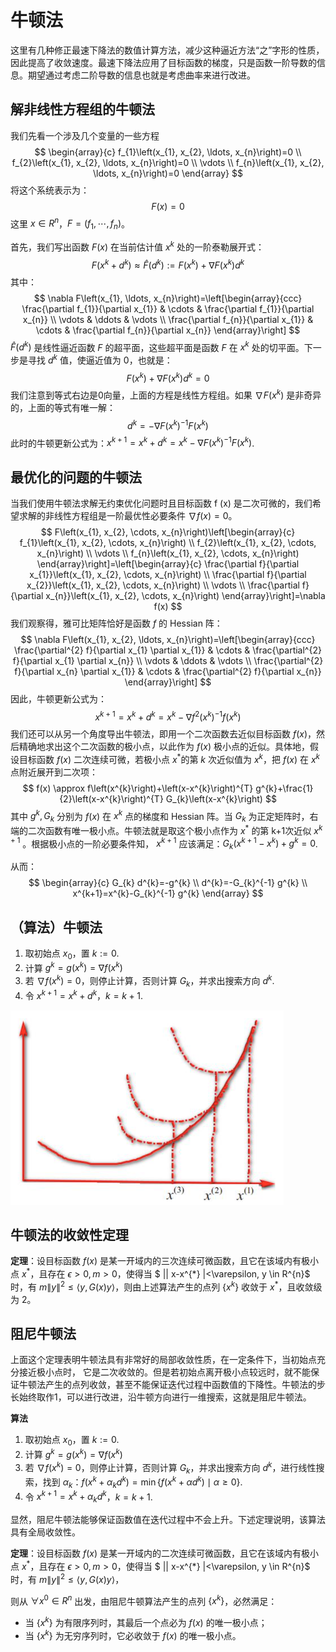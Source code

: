 # 牛顿法

这里有几种修正最速下降法的数值计算方法，减少这种逼近方法“之”字形的性质，因此提高了收敛速度。最速下降法应用了目标函数的梯度，只是函数一阶导数的信息。期望通过考虑二阶导数的信息也就是考虑曲率来进行改进。

## 解非线性方程组的牛顿法

我们先看一个涉及几个变量的一些方程
$$
\begin{array}{c}
f_{1}\left(x_{1}, x_{2}, \ldots, x_{n}\right)=0 \\
f_{2}\left(x_{1}, x_{2}, \ldots, x_{n}\right)=0 \\
\vdots \\
f_{n}\left(x_{1}, x_{2}, \ldots, x_{n}\right)=0
\end{array}
$$
将这个系统表示为：
$$
F(x) = 0
$$
这里 $x\in R^n$，$F = (f_1,\cdots,f_n)$。

首先，我们写出函数 $F(x)$ 在当前估计值 $x^k$ 处的一阶泰勒展开式：
$$
F\left(x^{k}+d^{k}\right) \approx \hat{F}\left(d^{k}\right):=F\left(x^{k}\right)+\nabla F\left(x^{k}\right) d^{k}
$$
其中：
$$
\nabla F\left(x_{1}, \ldots, x_{n}\right)=\left[\begin{array}{ccc}
\frac{\partial f_{1}}{\partial x_{1}} & \cdots & \frac{\partial f_{1}}{\partial x_{n}} \\
\vdots & \ddots & \vdots \\
\frac{\partial f_{n}}{\partial x_{1}} & \cdots & \frac{\partial f_{n}}{\partial x_{n}}
\end{array}\right]
$$
$\widehat{F}(d^k )$ 是线性逼近函数 $F$ 的超平面，这些超平面是函数 $F$ 在 $x^k$ 处的切平面。下一步是寻找 $d^k$ 值，使逼近值为 0，也就是：
$$
F\left(x^{k}\right)+\nabla F\left(x^{k}\right) d^{k}=0
$$
我们注意到等式右边是0向量，上面的方程是线性方程组。如果 $\nabla F(x^k )$ 是非奇异的，上面的等式有唯一解：
$$
d^{k}=-\nabla F\left(x^{k}\right)^{-1} F\left(x^{k}\right)
$$
此时的牛顿更新公式为：$x^{k+1}=x^{k}+d^{k}=x^{k}-\nabla F\left(x^{k}\right)^{-1} F\left(x^{k}\right)$.

## 最优化的问题的牛顿法

当我们使用牛顿法求解无约束优化问题时且目标函数 f (x) 是二次可微的，我们希望求解的非线性方程组是一阶最优性必要条件 $\nabla f (x) = 0$。
$$
F\left(x_{1}, x_{2}, \cdots, x_{n}\right)\left[\begin{array}{c}
f_{1}\left(x_{1}, x_{2}, \cdots, x_{n}\right) \\
f_{2}\left(x_{1}, x_{2}, \cdots, x_{n}\right) \\
\vdots \\
f_{n}\left(x_{1}, x_{2}, \cdots, x_{n}\right)
\end{array}\right]=\left[\begin{array}{c}
\frac{\partial f}{\partial x_{1}}\left(x_{1}, x_{2}, \cdots, x_{n}\right) \\
\frac{\partial f}{\partial x_{2}}\left(x_{1}, x_{2}, \cdots, x_{n}\right) \\
\vdots \\
\frac{\partial f}{\partial x_{n}}\left(x_{1}, x_{2}, \cdots, x_{n}\right)
\end{array}\right]=\nabla f(x)
$$
我们观察得，雅可比矩阵恰好是函数 $f$ 的 Hessian 阵：
$$
\nabla F\left(x_{1}, x_{2}, \ldots, x_{n}\right)=\left[\begin{array}{ccc}
\frac{\partial^{2} f}{\partial x_{1} \partial x_{1}} & \cdots & \frac{\partial^{2} f}{\partial x_{1} \partial x_{n}} \\
\vdots & \ddots & \vdots \\
\frac{\partial^{2} f}{\partial x_{n} \partial x_{1}} & \cdots & \frac{\partial^{2} f}{\partial x_{n}}
\end{array}\right]
$$
因此，牛顿更新公式为：
$$
x^{k+1}=x^{k}+d^{k}=x^{k}-\nabla f^{2}\left(x^{k}\right)^{-1} f\left(x^{k}\right)
$$
我们还可以从另一个角度导出牛顿法，即用一个二次函数去近似目标函数 $f (x)$，然后精确地求出这个二次函数的极小点，以此作为 $f (x)$ 极小点的近似。具体地，假设目标函数 $f (x)$ 二次连续可微，若极小点 $x^*$的第 $k$ 次近似值为 $x^k$，把 $f (x)$ 在 $x^k$ 点附近展开到二次项：
$$
f(x) \approx f\left(x^{k}\right)+\left(x-x^{k}\right)^{T} g^{k}+\frac{1}{2}\left(x-x^{k}\right)^{T} G_{k}\left(x-x^{k}\right)
$$
其中 $g^k,G_k$ 分别为 $f(x)$ 在 $x^k$ 点的梯度和 Hessian 阵。当 $G_k$ 为正定矩阵时，右端的二次函数有唯一极小点。牛顿法就是取这个极小点作为 $x^*$ 的第 k+1次近似 $x^{k +1}$ 。根据极小点的一阶必要条件知， $x^{k +1}$ 应该满足：$G_{k}\left(x^{k+1}-x^{k}\right)+g^{k}=0$.

从而：
$$
\begin{array}{c}
G_{k} d^{k}=-g^{k} \\
d^{k}=-G_{k}^{-1} g^{k} \\
x^{k+1}=x^{k}-G_{k}^{-1} g^{k}
\end{array}
$$

## （算法）牛顿法

1. 取初始点 $x_0$，置 $k:=0$.
2. 计算 $g^k = g(x^k) = \nabla f(x^k)$
3. 若 $\nabla f(x^k) = 0$，则停止计算，否则计算 $G_k$，并求出搜索方向 $d^k$.
4. 令 $x^{k+1} = x^k + d^k$，$k = k+1$.

<img src="./images/3.png" alt="3" style="zoom:50%;" />

## 牛顿法的收敛性定理

**定理**：设目标函数 $f (x)$ 是某一开域内的三次连续可微函数，且它在该域内有极小点 $x ^*$，且存在 $\epsilon >0,m>0$，使得当 $ || x-x^{*} \|<\varepsilon, y \in R^{n}$ 时，有 $m\|y\|^{2} \leq\langle y, G(x) y\rangle$，则由上述算法产生的点列 $\{x^k\}$ 收敛于 $x^*$，且收敛级为 2。

## 阻尼牛顿法

上面这个定理表明牛顿法具有非常好的局部收敛性质，在一定条件下，当初始点充分接近极小点时， 它是二次收敛的。但是若初始点离开极小点较远时，就不能保证牛顿法产生的点列收敛，甚至不能保证迭代过程中函数值的下降性。牛顿法的步长始终取作1，可以进行改进，沿牛顿方向进行一维搜索，这就是阻尼牛顿法。

**算法**

1. 取初始点 $x_0$，置 $k:=0$.
2. 计算 $g^k = g(x^k) = \nabla f(x^k)$
3. 若 $\nabla f(x^k) = 0$，则停止计算，否则计算 $G_k$，并求出搜索方向 $d^k$，进行线性搜索，找到 $\alpha_k$：$f\left(x^{k}+\alpha_{k} d^{k}\right)=\min \left\{f\left(x^{k}+\alpha d^{k}\right) \mid \alpha \geq 0\right\}$.
4. 令 $x^{k+1} = x^k + \alpha_k d^k$，$k = k+1$.

显然，阻尼牛顿法能够保证函数值在迭代过程中不会上升。下述定理说明，该算法具有全局收敛性。

**定理**：设目标函数 $f (x)$ 是某一开域内的二次连续可微函数，且它在该域内有极小点 $x ^*$，且存在 $\epsilon >0,m>0$，使得当 $ || x-x^{*} \|<\varepsilon, y \in R^{n}$ 时，有 $m\|y\|^{2} \leq\langle y, G(x) y\rangle$，

则从 $\forall x^0 \in R^n$ 出发，由阻尼牛顿算法产生的点列 $\{x^k\}$，必然满足：

- 当 $\{x^k\}$ 为有限序列时，其最后一个点必为 $f (x)$ 的唯一极小点；
- 当 $\{x^k\}$ 为无穷序列时，它必收敛于 $f (x)$ 的唯一极小点。

